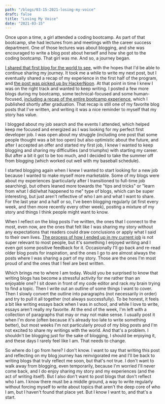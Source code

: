 ```yaml
---
path: "/blogs/03-15-2021-losing-my-voice"
draft: false
title: "Losing My Voice"
date: "2021-03-15"
---
```


Once upon a time, a girl attended a coding bootcamp. As part of that bootcamp, she had lectures from and meetings with the career success department. One of those lectures was about blogging, and she was encouraged to write a blog post about herself and how she got to the coding bootcamp.
That girl was me. And so, a journey began.

[I shared that first blog for the world to see](https://medium.com/@sarahscode/sarah-at-fullstack-an-introduction-78dce32e4947), with the hopes that I'd be able to continue sharing my journey. It took me a while to write my next post, but I eventually shared a recap of my experience in the first half of the program, and [the post was picked up by HackerNoon](https://hackernoon.com/foundations-junior-review-senior-where-did-the-time-go-5d0ce5ea4c7b). At that point in time I knew I was on the right track and wanted to keep writing. I posted a few more blogs during my bootcamp, some technical-focused and some human-focused, [including a recap of the entire bootcamp experience](https://medium.com/@sarahscode/the-end-and-beginning-of-a-journey-my-time-at-fullstack-academy-d2912e407eab), which I published shortly after graduation. That recap is still one of my favorite blog posts that I've written, and writing it was a nice reminder to myself that my story has value.

I blogged about my job search and the events I attended, which helped keep me focused and energized as I was looking for my perfect first developer job. I was open about my struggle (including one post that some people thought was a bit too open) but also optimistic about the future, and after I accepted an offer and started my first job, I knew I wanted to keep blogging and sharing my difficulties (and triumphs) with starting my career. But after a bit it got to be too much, and I decided to take the summer off from blogging (which worked out well with my baseball schedule).

I started blogging again when I knew I wanted to start looking for a new job because I wanted to make myself more marketable. Some of my blogs were about my experiences (particularly after I transitioned to full-time job searching), but others leaned more towards the "tips and tricks" or "learn from what I did/what happened to me" type of blogs, which can be super interesting, but just aren't reflective of who I am and what I want to share. For the last year and a half or so, I've been blogging regularly (at first every week, and then more recently every other week), posting a mixture of my story and things I think people might want to know.

When I reflect on the blog posts I've written, the ones that I connect to the most, even now, are the ones that felt like I was sharing my story without any expectations that readers could draw conclusions or apply what I said to their own lives. [The process of how I ended up in my current job](https://www.sarahlkatz.com/blogs/11-04-2019-accepted-offer) is not super relevant to most people, but it's something I enjoyed writing and I even got some positive feedback for it. Occasionally I'll go back and re-read older blog posts for inspiration, and the ones I go to are almost always the posts where I was sharing a part of my story. Those are the ones I'm most proud of and the ones that I feel are best written.

Which brings me to where I am today. Would you be surprised to know that writing blogs has become a stressful activity for me rather than an enjoyable one? I sit down in front of my code editor and rack my brain trying to find a topic. Then I write out an outline of some things I want to cover. Then I slowly convert the outline into paragraphs (not necessarily in order) and try to pull it all together (not always successfully). To be honest, it feels a bit like writing essays back when I was in school, and while I love to write, essays aren't really my favorite. At the end of the week, I'm left with a collection of paragraphs that may or may not make sense. I usually post it when I'm done (often because it's already too late to write something better), but most weeks I'm not particularly proud of my blog posts and I'm not excited to share my writings with the world. And that's a problem. I shouldn't be blogging just for the sake of blogging, I should be enjoying it, and these days I rarely feel like I am. That needs to change.

So where do I go from here? I don't know. I want to say that writing this post and reflecting on my blog journey has reinvigorated me and I'll be back to writing blogs that truly reflect me soon, but that's not true. I don't want to walk away from blogging, even temporarily, because I'm worried I'll never come back, and I do enjoy sharing my story and my experiences (and the act of writing itself). But I also don't want to post blogs that don't reflect who I am. I know there must be a middle ground, a way to write regularly without forcing myself to write about topics that aren't the deep core of who I am, but I haven't found that place yet. But I know I want to, and that's a start.
